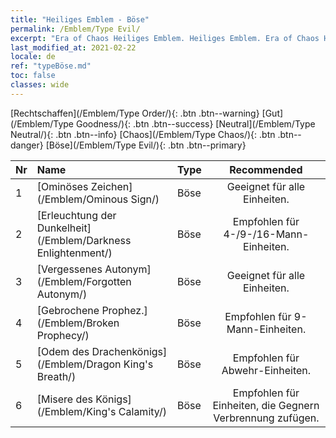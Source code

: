 ```yaml
---
title: "Heiliges Emblem - Böse"
permalink: /Emblem/Type Evil/
excerpt: "Era of Chaos Heiliges Emblem. Heiliges Emblem. Era of Chaos Heiliges Emblem Böse. Era of Chaos Böse"
last_modified_at: 2021-02-22
locale: de
ref: "typeBöse.md"
toc: false
classes: wide
---
```


  [Rechtschaffen](/Emblem/Type Order/){: .btn .btn--warning}   [Gut](/Emblem/Type Goodness/){: .btn .btn--success}   [Neutral](/Emblem/Type Neutral/){: .btn .btn--info}   [Chaos](/Emblem/Type Chaos/){: .btn .btn--danger}   [Böse](/Emblem/Type Evil/){: .btn .btn--primary} 

  |  Nr  |             Name            |    Type    |   Recommended   |
  |:-----|:----------------------------|:-----------|:---------------:|
  | 1 | [Ominöses Zeichen](/Emblem/Ominous Sign/) | Böse | Geeignet für alle Einheiten. | 
  | 2 | [Erleuchtung der Dunkelheit](/Emblem/Darkness Enlightenment/) | Böse | Empfohlen für 4-/9-/16-Mann-Einheiten. | 
  | 3 | [Vergessenes Autonym](/Emblem/Forgotten Autonym/) | Böse | Geeignet für alle Einheiten. | 
  | 4 | [Gebrochene Prophez.](/Emblem/Broken Prophecy/) | Böse | Empfohlen für 9-Mann-Einheiten. | 
  | 5 | [Odem des Drachenkönigs](/Emblem/Dragon King's Breath/) | Böse | Empfohlen für Abwehr-Einheiten. | 
  | 6 | [Misere des Königs](/Emblem/King's Calamity/) | Böse | Empfohlen für Einheiten, die Gegnern Verbrennung zufügen. | 
